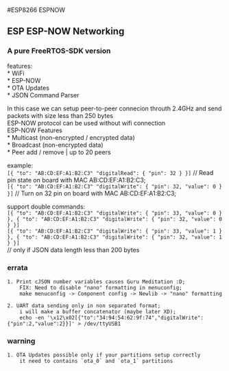 #ESP8266 ESPNOW  
## ESP ESP-NOW Networking  
### A pure FreeRTOS-SDK version  

features:  
    * WiFi  
    * ESP-NOW  
    * OTA Updates  
    * JSON Command Parser  

In this case we can setup peer-to-peer connecion throuth 2.4GHz and send packets with size less than 250 bytes  
ESP-NOW protocol can be used without wifi connection  
ESP-NOW Features  
    * Multicast (non-encrypted / encrypted data)  
    * Broadcast (non-encrypted data)  
    * Peer add / remove | up to 20 peers  

example:  
`[{ "to": "AB:CD:EF:A1:B2:C3" "digitalRead": { "pin": 32 } }]` // Read pin state on board with MAC AB:CD:EF:A1:B2:C3;  
`[{ "to": "AB:CD:EF:A1:B2:C3" "digitalWrite": { "pin": 32, "value": 0 } }]` // Turn on 32 pin on board with MAC AB:CD:EF:A1:B2:C3;    

support double commands:  
`[{ "to": "AB:CD:EF:A1:B2:C3" "digitalWrite": { "pin": 33, "value": 0 } }, { "to": "AB:CD:EF:A1:B2:C3" "digitalWrite": { "pin": 32, "value": 0 } }]`  
`[{ "to": "AB:CD:EF:A1:B2:C3" "digitalWrite": { "pin": 33, "value": 1 } }, { "to": "AB:CD:EF:A1:B2:C3" "digitalWrite": { "pin": 32, "value": 1 } }]`  
// only if JSON data length less than 200 bytes  


### errata  
    1. Print cJSON number variables causes Guru Meditation :D;  
        FIX: Need to disable "nano" formatting in menuconfig;  
        make menuconfig -> Component config -> Newlib -> "nano" formatting  

    2. UART data sending only in non separated format;  
        i will make a buffer concatenator (maybe later XD);  
        echo -en '\x12\x02[{"to":"34:94:54:62:9f:74","digitalWrite":{"pin":2,"value":2}}]' > /dev/ttyUSB1  

### warning  
    1. OTA Updates possible only if your partitions setup correctly  
        it need to contains `ota_0` and `ota_1` partitions  